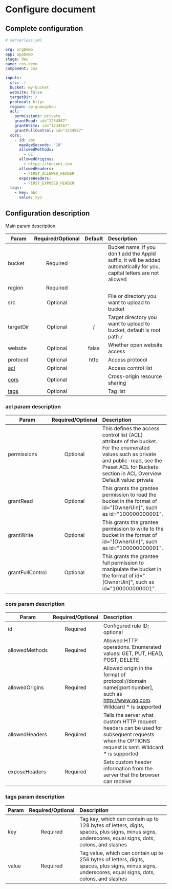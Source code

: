 # Configure document

## Complete configuration

```yml
# serverless.yml

org: orgDemo
app: appDemo
stage: dev
name: cos-demo
component: cos

inputs:
  src: ./
  bucket: my-bucket
  website: false
  targetDir: /
  protocol: https
  region: ap-guangzhou
  acl:
    permissions: private
    grantRead: id="1234567"
    grantWrite: id="1234567"
    grantFullControl: id="1234567"
  cors:
    - id: abc
      maxAgeSeconds: '10'
      allowedMethods:
        - GET
      allowedOrigins:
        - https://tencent.com
      allowedHeaders:
        - FIRST_ALLOWED_HEADER
      exposeHeaders:
        - FIRST_EXPOSED_HEADER
  tags:
    - key: abc
      value: xyz
```

## Configuration description

Main param description

| Param                           | Required/Optional | Default | Description                                                                                                             |
| ------------------------------- | :---------------: | :-----: | :---------------------------------------------------------------------------------------------------------------------- |
| bucket                          |     Required      |         | Bucket name, if you don't add the AppId suffix, it will be added automatically for you, capital letters are not allowed |
| region                          |     Required      |         |                                                                                                                         |
| src                             |     Optional      |         | File or directory you want to upload to bucket                                                                          |
| targetDir                       |     Optional      |    /    | Target directory you want to upload to bucket, default is root path `/`                                                 |
| website                         |     Optional      |  false  | Whether open website access                                                                                             |
| protocol                        |     Optional      |  http   | Access protocol                                                                                                         |
| [acl](#acl-param-description)   |     Optional      |         | Access control list                                                                                                     |
| [cors](#cors-param-description) |     Optional      |         | Cross-origin resource sharing                                                                                           |
| [tags](#tags-param-description) |     Optional      |         | Tag list                                                                                                                |

### acl param description

| Param            | Required/Optional | Description                                                                                                                                                                                                   |
| ---------------- | :---------------: | :------------------------------------------------------------------------------------------------------------------------------------------------------------------------------------------------------------ |
| permissions      |     Optional      | This defines the access control list (ACL) attribute of the bucket. For the enumerated values such as private and public-read, see the Preset ACL for Buckets section in ACL Overview. Default value: private |
| grantRead        |     Optional      | This grants the grantee permission to read the bucket in the format of id="\[OwnerUin]", such as id="100000000001".                                                                                           |
| grantWrite       |     Optional      | This grants the grantee permission to write to the bucket in the format of id="\[OwnerUin]", such as id="100000000001".                                                                                       |
| grantFullControl |     Optional      | This grants the grantee full permission to manipulate the bucket in the format of id="\[OwnerUin]", such as id="100000000001".                                                                                |

### cors param description

| Param          | Required/Optional | Description                                                                                                                                      |
| -------------- | :---------------: | :----------------------------------------------------------------------------------------------------------------------------------------------- |
| id             |     Required      | Configured rule ID; optional                                                                                                                     |
| allowedMethods |     Required      | Allowed HTTP operations. Enumerated values: GET, PUT, HEAD, POST, DELETE                                                                         |
| allowedOrigins |     Required      | Allowed origin in the format of protocol://domain name\[:port number], such as http://www.qq.com. Wildcard \* is supported                       |
| allowedHeaders |     Required      | Tells the server what custom HTTP request headers can be used for subsequent requests when the OPTIONS request is sent. Wildcard \* is supported |
| exposeHeaders  |     Required      | Sets custom header information from the server that the browser can receive                                                                      |

### tags param description

| Param | Required/Optional | Description                                                                                                                                           |
| ----- | :---------------: | :---------------------------------------------------------------------------------------------------------------------------------------------------- |
| key   |     Required      | Tag key, which can contain up to 128 bytes of letters, digits, spaces, plus signs, minus signs, underscores, equal signs, dots, colons, and slashes   |
| value |     Required      | Tag value, which can contain up to 256 bytes of letters, digits, spaces, plus signs, minus signs, underscores, equal signs, dots, colons, and slashes |
